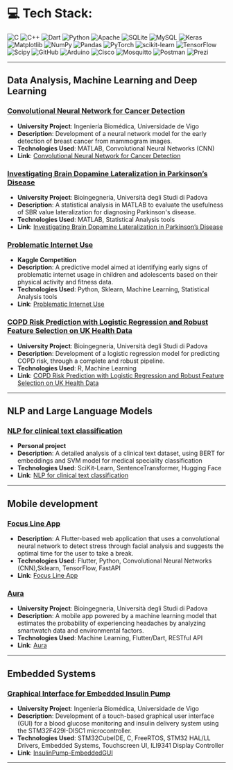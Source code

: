 # 💻 Tech Stack:
![C](https://img.shields.io/badge/c-%2300599C.svg?style=for-the-badge&logo=c&logoColor=white) ![C++](https://img.shields.io/badge/c++-%2300599C.svg?style=for-the-badge&logo=c%2B%2B&logoColor=white) ![Dart](https://img.shields.io/badge/dart-%230175C2.svg?style=for-the-badge&logo=dart&logoColor=white) ![Python](https://img.shields.io/badge/python-3670A0?style=for-the-badge&logo=python&logoColor=ffdd54) ![Apache](https://img.shields.io/badge/apache-%23D42029.svg?style=for-the-badge&logo=apache&logoColor=white) ![SQLite](https://img.shields.io/badge/sqlite-%2307405e.svg?style=for-the-badge&logo=sqlite&logoColor=white) ![MySQL](https://img.shields.io/badge/mysql-4479A1.svg?style=for-the-badge&logo=mysql&logoColor=white) ![Keras](https://img.shields.io/badge/Keras-%23D00000.svg?style=for-the-badge&logo=Keras&logoColor=white) ![Matplotlib](https://img.shields.io/badge/Matplotlib-%23ffffff.svg?style=for-the-badge&logo=Matplotlib&logoColor=black) ![NumPy](https://img.shields.io/badge/numpy-%23013243.svg?style=for-the-badge&logo=numpy&logoColor=white) ![Pandas](https://img.shields.io/badge/pandas-%23150458.svg?style=for-the-badge&logo=pandas&logoColor=white) ![PyTorch](https://img.shields.io/badge/PyTorch-%23EE4C2C.svg?style=for-the-badge&logo=PyTorch&logoColor=white) ![scikit-learn](https://img.shields.io/badge/scikit--learn-%23F7931E.svg?style=for-the-badge&logo=scikit-learn&logoColor=white) ![TensorFlow](https://img.shields.io/badge/TensorFlow-%23FF6F00.svg?style=for-the-badge&logo=TensorFlow&logoColor=white) ![Scipy](https://img.shields.io/badge/SciPy-%230C55A5.svg?style=for-the-badge&logo=scipy&logoColor=%white) ![GitHub](https://img.shields.io/badge/github-%23121011.svg?style=for-the-badge&logo=github&logoColor=white) ![Arduino](https://img.shields.io/badge/-Arduino-00979D?style=for-the-badge&logo=Arduino&logoColor=white) ![Cisco](https://img.shields.io/badge/cisco-%23049fd9.svg?style=for-the-badge&logo=cisco&logoColor=black) ![Mosquitto](https://img.shields.io/badge/mosquitto-%233C5280.svg?style=for-the-badge&logo=eclipsemosquitto&logoColor=white) ![Postman](https://img.shields.io/badge/Postman-FF6C37?style=for-the-badge&logo=postman&logoColor=white) ![Prezi](https://img.shields.io/badge/Prezi-%23000000.svg?style=for-the-badge&logo=Prezi&logoColor=white)

---

## Data Analysis, Machine Learning and Deep Learning

### **[Convolutional Neural Network for Cancer Detection](https://github.com/pietroruzzante/cnn-breast-cancer-detection)**
  - **University Project**: Ingeniería Biomédica, Universidade de Vigo
   - **Description**: Development of a neural network model for the early detection of breast cancer from mammogram images.
   - **Technologies Used**: MATLAB, Convolutional Neural Networks (CNN)
   - **Link**: [Convolutional Neural Network for Cancer Detection](https://github.com/pietroruzzante/cnn-breast-cancer-detection)

### **[Investigating Brain Dopamine Lateralization in Parkinson’s Disease](https://github.com/pietroruzzante/brain-dopamine-lateralization-in-parkinson-disease)**
   - **University Project**: Bioingegneria, Università degli Studi di Padova 
   - **Description**: A statistical analysis in MATLAB to evaluate the usefulness of SBR value lateralization for diagnosing Parkinson's disease.
   - **Technologies Used**: MATLAB, Statistical Analysis tools
   - **Link**: [Investigating Brain Dopamine Lateralization in Parkinson’s Disease](https://github.com/pietroruzzante/brain-dopamine-lateralization-in-parkinson-disease)

### **[Problematic Internet Use](https://github.com/pietroruzzante/problematic-internet-use)**
   - **Kaggle Competition**
   - **Description**: A predictive model aimed at identifying early signs of problematic internet usage in children and adolescents based on their physical activity and fitness data.
   - **Technologies Used**: Python, Sklearn, Machine Learning, Statistical Analysis tools
   - **Link**: [Problematic Internet Use](https://github.com/pietroruzzante/problematic-internet-use)

### **[COPD Risk Prediction with Logistic Regression and Robust Feature Selection on UK Health Data](https://github.com/pietroruzzante/copd-prediction)**
   - **University Project**: Bioingegneria, Università degli Studi di Padova
   - **Description**: Development of a logistic regression model for predicting COPD risk, through a complete and robust pipeline.
   - **Technologies Used**: R, Machine Learning
   - **Link**: [COPD Risk Prediction with Logistic Regression and Robust Feature Selection on UK Health Data](https://github.com/pietroruzzante/copd-prediction)

---

## NLP and Large Language Models

### **[NLP for clinical text classification](https://github.com/pietroruzzante/nlp-clinical-text-classification)**
   - **Personal project**
   - **Description**: A detailed analysis of a clinical text dataset, using BERT for embeddings and SVM model for medical speciality classification
   - **Technologies Used**: SciKit-Learn, SentenceTransformer, Hugging Face
   - **Link**: [NLP for clinical text classification](https://github.com/pietroruzzante/nlp-clinical-text-classification)

---

## Mobile development

### **[Focus Line App](https://github.com/pietroruzzante/focus-line-app)**
   - **Description**: A Flutter-based web application that uses a convolutional neural network to detect stress through facial analysis and suggests the optimal time for the user to take a break.
   - **Technologies Used**: Flutter, Python, Convolutional Neural Networks (CNN),Sklearn, TensorFlow, FastAPI
   - **Link**: [Focus Line App](https://github.com/pietroruzzante/focus-line-app)

### **[Aura](https://github.com/pietroruzzante/aura)**
   - **University Project**: Bioingegneria, Università degli Studi di Padova
   - **Description**: A mobile app powered by a machine learning model that estimates the probability of experiencing headaches by analyzing smartwatch data and environmental factors.
   - **Technologies Used**: Machine Learning, Flutter/Dart, RESTful API
   - **Link**: [Aura](https://github.com/pietroruzzante/aura)

---

## Embedded Systems

### **[Graphical Interface for Embedded Insulin Pump](https://github.com/pietroruzzante/InsulinPump-EmbeddedGUI)**
   - **University Project**: Ingeniería Biomédica, Universidade de Vigo
   - **Description**: Development of a touch-based graphical user interface (GUI) for a blood glucose monitoring and insulin delivery system using the STM32F429I-DISC1 microcontroller.
   - **Technologies Used**: STM32CubeIDE, C, FreeRTOS, STM32 HAL/LL Drivers, Embedded Systems, Touchscreen UI, ILI9341 Display Controller
   - **Link**: [InsulinPump-EmbeddedGUI](https://github.com/pietroruzzante/InsulinPump-EmbeddedGUI)

---




